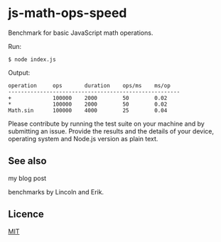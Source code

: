 # js-math-ops-speed

Benchmark for basic JavaScript math operations.

Run:

    $ node index.js

Output:

    operation     ops       duration    ops/ms    ms/op
    ------------------------------------------------------
    +             100000    2000        50        0.02
    *             100000    2000        50        0.02
    Math.sin      100000    4000        25        0.04

Please contribute by running the test suite on your machine and by submitting an issue. Provide the results and the details of your device, operating system and Node.js version as plain text.

## See also

my blog post

benchmarks by Lincoln and Erik.

## Licence

[MIT](LICENSE)
